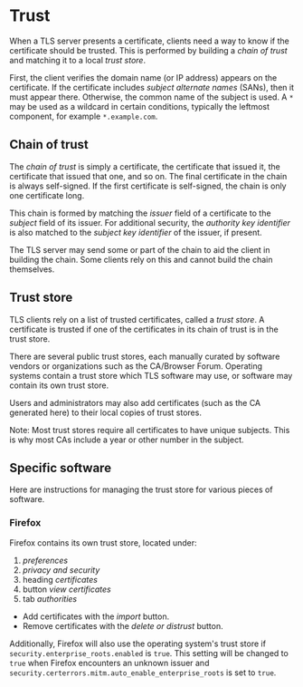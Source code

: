 # Trust

When a TLS server presents a certificate, clients need a way to know if the
certificate should be trusted. This is performed by building a _chain of trust_
and matching it to a local _trust store_.

First, the client verifies the domain name (or IP address) appears on the
certificate. If the certificate includes _subject alternate names_ (SANs), then
it must appear there. Otherwise, the common name of the subject is used. A `*`
may be used as a wildcard in certain conditions, typically the leftmost
component, for example `*.example.com`.

## Chain of trust

The _chain of trust_ is simply a certificate, the certificate that issued it,
the certificate that issued that one, and so on. The final certificate in the
chain is always self-signed. If the first certificate is self-signed, the chain
is only one certificate long.

This chain is formed by matching the _issuer_ field of a certificate to the
_subject_ field of its issuer. For additional security, the _authority key
identifier_ is also matched to the _subject key identifier_ of the issuer, if
present.

The TLS server may send some or part of the chain to aid the client in building
the chain. Some clients rely on this and cannot build the chain themselves.

## Trust store

TLS clients rely on a list of trusted certificates, called a _trust store_. A
certificate is trusted if one of the certificates in its chain of trust is in
the trust store.

There are several public trust stores, each manually curated by software
vendors or organizations such as the CA/Browser Forum. Operating systems
contain a trust store which TLS software may use, or software may contain its
own trust store.

Users and administrators may also add certificates (such as the CA generated
here) to their local copies of trust stores.

Note: Most trust stores require all certificates to have unique subjects. This
is why most CAs include a year or other number in the subject.

## Specific software

Here are instructions for managing the trust store for various pieces of
software.

### Firefox

Firefox contains its own trust store, located under:

 1. _preferences_
 2. _privacy and security_
 3. heading _certificates_
 4. button _view certificates_
 5. tab _authorities_

  - Add certificates with the _import_ button.
  - Remove certificates with the _delete or distrust_ button.

Additionally, Firefox will also use the operating system's trust store if
`security.enterprise_roots.enabled` is `true`. This setting will be changed to
`true` when Firefox encounters an unknown issuer and 
`security.certerrors.mitm.auto_enable_enterprise_roots` is set to `true`.
